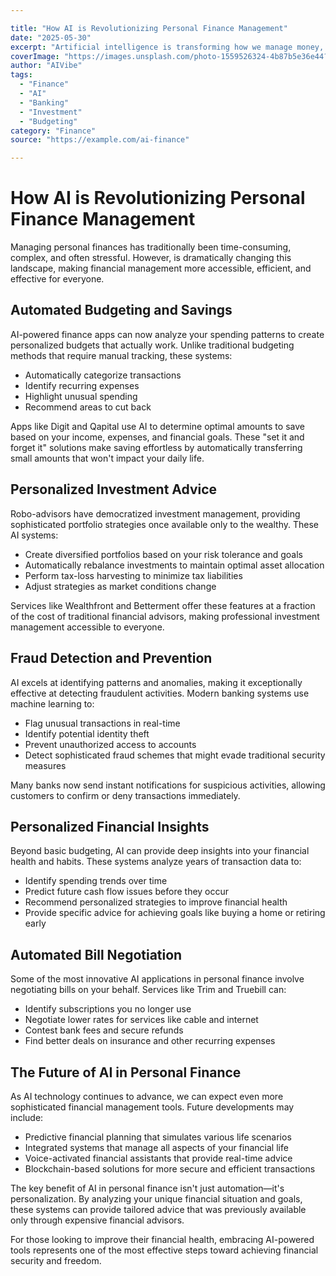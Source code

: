 ```yaml
---

title: "How AI is Revolutionizing Personal Finance Management"
date: "2025-05-30"
excerpt: "Artificial intelligence is transforming how we manage money, from automated savings to personalized investment advice and fraud detection."
coverImage: "https://images.unsplash.com/photo-1559526324-4b87b5e36e44?w=400&h=200&fit=crop&auto=format"
author: "AIVibe"
tags:
  - "Finance"
  - "AI"
  - "Banking"
  - "Investment"
  - "Budgeting"
category: "Finance"
source: "https://example.com/ai-finance"

---
```


# How AI is Revolutionizing Personal Finance Management

Managing personal finances has traditionally been time-consuming, complex, and often stressful. However,  is dramatically changing this landscape, making financial management more accessible, efficient, and effective for everyone.

## Automated Budgeting and Savings

AI-powered finance apps can now analyze your spending patterns to create personalized budgets that actually work. Unlike traditional budgeting methods that require manual tracking, these systems:

- Automatically categorize transactions
- Identify recurring expenses
- Highlight unusual spending
- Recommend areas to cut back

Apps like Digit and Qapital use AI to determine optimal amounts to save based on your income, expenses, and financial goals. These "set it and forget it" solutions make saving effortless by automatically transferring small amounts that won't impact your daily life.

## Personalized Investment Advice

Robo-advisors have democratized investment management, providing sophisticated portfolio strategies once available only to the wealthy. These AI systems:

- Create diversified portfolios based on your risk tolerance and goals
- Automatically rebalance investments to maintain optimal asset allocation
- Perform tax-loss harvesting to minimize tax liabilities
- Adjust strategies as market conditions change

Services like Wealthfront and Betterment offer these features at a fraction of the cost of traditional financial advisors, making professional investment management accessible to everyone.

## Fraud Detection and Prevention

AI excels at identifying patterns and anomalies, making it exceptionally effective at detecting fraudulent activities. Modern banking systems use machine learning to:

- Flag unusual transactions in real-time
- Identify potential identity theft
- Prevent unauthorized access to accounts
- Detect sophisticated fraud schemes that might evade traditional security measures

Many banks now send instant notifications for suspicious activities, allowing customers to confirm or deny transactions immediately.

## Personalized Financial Insights

Beyond basic budgeting, AI can provide deep insights into your financial health and habits. These systems analyze years of transaction data to:

- Identify spending trends over time
- Predict future cash flow issues before they occur
- Recommend personalized strategies to improve financial health
- Provide specific advice for achieving goals like buying a home or retiring early

## Automated Bill Negotiation

Some of the most innovative AI applications in personal finance involve negotiating bills on your behalf. Services like Trim and Truebill can:

- Identify subscriptions you no longer use
- Negotiate lower rates for services like cable and internet
- Contest bank fees and secure refunds
- Find better deals on insurance and other recurring expenses

## The Future of AI in Personal Finance

As AI technology continues to advance, we can expect even more sophisticated financial management tools. Future developments may include:

- Predictive financial planning that simulates various life scenarios
- Integrated systems that manage all aspects of your financial life
- Voice-activated financial assistants that provide real-time advice
- Blockchain-based solutions for more secure and efficient transactions

The key benefit of AI in personal finance isn't just automation—it's personalization. By analyzing your unique financial situation and goals, these systems can provide tailored advice that was previously available only through expensive financial advisors.

For those looking to improve their financial health, embracing AI-powered tools represents one of the most effective steps toward achieving financial security and freedom.